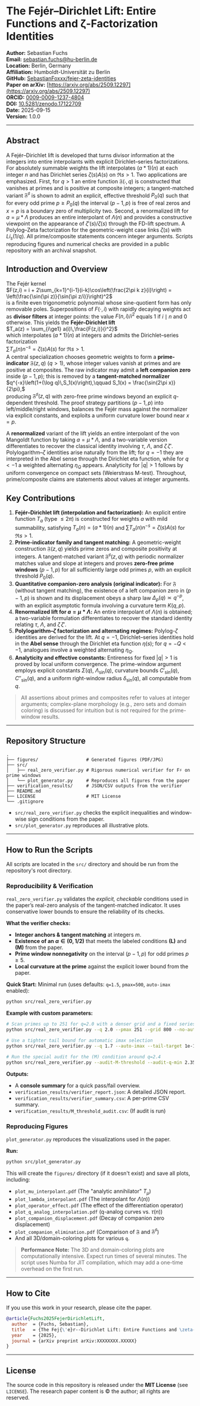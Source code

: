 # The Fejér–Dirichlet Lift: Entire Functions and ζ-Factorization Identities

**Author:** Sebastian Fuchs  
**Email:** [sebastian.fuchs@hu-berlin.de](mailto:sebastian.fuchs@hu-berlin.de)  
**Location:** Berlin, Germany  
**Affiliation:** Humboldt-Universität zu Berlin  
**GitHub:** [SebastianFoxxx/fejer-zeta-identities](https://github.com/SebastianFoxxx/fejer-zeta-identities)  
**Paper on arXiv:** [https://arxiv.org/abs/2509.12297](https://arxiv.org/abs/2509.12297)  
**ORCID:** [0009-0009-1237-4804](https://orcid.org/0009-0009-1237-4804)  
**DOI:** [10.5281/zenodo.17122709](https://doi.org/10.5281/zenodo.17122709)  
**Date:** 2025-09-15  
**Version:** 1.0.0  

---
## Abstract

A Fejér–Dirichlet lift is developed that turns divisor information at the integers into entire interpolants with explicit Dirichlet–series factorizations. For absolutely summable weights the lift interpolates $(a*1)(n)$ at each integer $n$ and has Dirichlet series $\zeta(s)A(s)$ on $\Re s>1$. Two applications are emphasized. First, for $q>1$ an entire function $\mathfrak F(\cdot,q)$ is constructed that vanishes at primes and is positive at composite integers; a tangent-matched variant $\mathfrak F^{\sharp}$ is shown to admit an explicit, effective threshold $P_0(q)$ such that for every odd prime $p\ge P_0(q)$ the interval $(p-1,p)$ is free of real zeros and $x=p$ is a boundary zero of multiplicity two. Second, a renormalized lift for $a=\mu*\Lambda$ produces an entire interpolant of $\Lambda(n)$ and provides a constructive viewpoint on the appearance of $\zeta'(s)/\zeta(s)$ through the FD-lift spectrum. A Polylog–Zeta factorization for the geometric-weight case links $\zeta(s)$ with ${Li}_s(1/q)$. All prime/composite statements concern integer arguments. Scripts reproducing figures and numerical checks are provided in a public repository with an archival snapshot.

## Introduction and Overview

The Fejér kernel  
$F(z,i) = i + 2\sum_{k=1}^{i-1}(i-k)\cos\left(\frac{2\pi k z}{i}\right) = \left(\frac{\sin(\pi z)}{\sin(\pi z/i)}\right)^2$  
is a finite even trigonometric polynomial whose sine-quotient form has only removable poles. Superpositions of $F(\cdot,i)$ with rapidly decaying weights act as **divisor filters** at integer points: the value $F(n,i)/i^2$ equals $1$ if $i\mid n$ and $0$ otherwise. This yields the **Fejér–Dirichlet lift**  
$T_a(z) = \sum_{i\ge1} a(i)\,\frac{F(z,i)}{i^2}$  
which interpolates $(a*1)(n)$ at integers and admits the Dirichlet–series factorization  
$\sum T_a(n)n^{-s} = \zeta(s)A(s)$ for $\Re s>1$.  
A central specialization chooses geometric weights to form a **prime-indicator** $\mathfrak{F}(z,q)$ ($q>1$), whose integer values vanish at primes and are positive at composites. The raw indicator may admit a **left companion zero** inside $(p-1,p)$; this is removed by a **tangent-matched normalizer**  
$q^{-x}\left(1+(\log q)\,S_1(x)\right),\qquad S_1(x) = \frac{\sin(2\pi x)}{2\pi},$  
producing $\mathfrak{F}^{\sharp}(z,q)$ with zero-free prime windows beyond an explicit $q$-dependent threshold. The proof strategy partitions $(p-1,p)$ into left/middle/right windows, balances the Fejér mass against the normalizer via explicit constants, and exploits a uniform curvature lower bound near $x=p$.

A **renormalized** variant of the lift yields an entire interpolant of the von Mangoldt function by taking $a=\mu*\Lambda$, and a two-variable version differentiates to recover the classical identity involving $\tau$, $\Lambda$, and $\zeta\,\zeta'$. Polylogarithm–$\zeta$ identities arise naturally from the lift; for $q=-1$ they are interpreted in the Abel sense through the Dirichlet eta function, while for $q<-1$ a weighted alternating $\eta_Q$ appears. Analyticity for $|q|>1$ follows by uniform convergence on compact sets (Weierstrass M-test). Throughout, prime/composite claims are statements about values at integer arguments.

## Key Contributions

1.  **Fejér–Dirichlet lift (interpolation and factorization):** An explicit entire function $T_a$ (type $\le 2\pi$) is constructed for weights $a$ with mild summability, satisfying $T_a(n) = (a*1)(n)$ and $\sum T_a(n)n^{-s} = \zeta(s)A(s)$ for $\Re s>1$.
2.  **Prime-indicator family and tangent matching:** A geometric-weight construction $\mathfrak{F}(z,q)$ yields prime zeros and composite positivity at integers. A tangent-matched variant $\mathfrak{F}^{\sharp}(z,q)$ with periodic normalizer matches value and slope at integers and proves **zero-free prime windows** $(p-1,p)$ for all sufficiently large odd primes $p$, with an explicit threshold $P_0(q)$.
3.  **Quantitative companion-zero analysis (original indicator):** For $\mathfrak{F}$ (without tangent matching), the existence of a left companion zero in $(p-1,p)$ is shown and its displacement obeys a sharp law $\Delta_p(q)\asymp q^{-p}$, with an explicit asymptotic formula involving a curvature term $K(q,p)$.
4.  **Renormalized lift for $a=\mu*\Lambda$:** An entire interpolant of $\Lambda(n)$ is obtained; a two-variable formulation differentiates to recover the standard identity relating $\tau$, $\Lambda$, and $\zeta\,\zeta'$.
5.  **Polylogarithm–$\zeta$ factorization and alternating regimes:** Polylog-$\zeta$ identities are derived for the lift. At $q=-1$, Dirichlet–series identities hold in the **Abel sense** through the Dirichlet eta function $\eta(s)$; for $q=-Q<-1$, analogues involve a weighted alternating $\eta_Q$.
6.  **Analyticity and effective constants:** Entireness for fixed $|q|>1$ is proved by local uniform convergence. The prime-window argument employs explicit constants $\Sigma(q)$, $\Lambda_{\sin}(q)$, curvature bounds $C'_{\sin}(q), C''_{\sin}(q)$, and a uniform right-window radius $\delta_{\sin}(q)$, all computable from $q$.

> All assertions about primes and composites refer to values at integer arguments; complex-plane morphology (e.g., zero sets and domain coloring) is discussed for intuition but is not required for the prime-window results.

---

## Repository Structure

```
.
├── figures/                  # Generated figures (PDF/JPG)
├── src/
│   ├── real_zero_verifier.py # Rigorous numerical verifier for F♯ on prime windows
│   └── plot_generator.py     # Reproduces all figures from the paper
├── verification_results/     # JSON/CSV outputs from the verifier
├── README.md
├── LICENSE                   # MIT License
└── .gitignore
```
* `src/real_zero_verifier.py` checks the explicit inequalities and window-wise sign conditions from the paper.
* `src/plot_generator.py` reproduces all illustrative plots.

---

## How to Run the Scripts

All scripts are located in the `src/` directory and should be run from the repository's root directory.

### Reproducibility & Verification

`real_zero_verifier.py` validates the *explicit, checkable* conditions used in the paper’s real-zero analysis of the tangent-matched indicator. It uses conservative lower bounds to ensure the reliability of its checks.

**What the verifier checks:**

* **Integer anchors & tangent matching** at integers $m$.
* **Existence of an $\alpha\in(0,1/2)$** that meets the labeled conditions **(L)** and **(M)** from the paper.
* **Prime window nonnegativity** on the interval $(p-1,p)$ for odd primes $p \ge 5$.
* **Local curvature at the prime** against the explicit lower bound from the paper.

**Quick Start:**
Minimal run (uses defaults: `q=1.5`, `pmax=500`, `auto-imax` enabled):
```bash
python src/real_zero_verifier.py
```

**Example with custom parameters:**
```bash
# Scan primes up to 251 for q=2.0 with a denser grid and a fixed series cutoff
python src/real_zero_verifier.py --q 2.0 --pmax 251 --grid 800 --no-auto-imax --imax 1200

# Use a tighter tail bound for automatic imax selection
python src/real_zero_verifier.py --q 1.7 --auto-imax --tail-target 1e-15

# Run the special audit for the (M) condition around q=2.4
python src/real_zero_verifier.py --audit-M-threshold --audit-q-min 2.35 --audit-q-max 2.50
```

**Outputs:**
* A **console summary** for a quick pass/fail overview.
* `verification_results/verifier_report.json`: A detailed JSON report.
* `verification_results/verifier_summary.csv`: A per-prime CSV summary.
* `verification_results/M_threshold_audit.csv`: (If audit is run)

### Reproducing Figures

`plot_generator.py` reproduces the visualizations used in the paper.

**Run:**
```bash
python src/plot_generator.py
```

This will create the `figures/` directory (if it doesn't exist) and save all plots, including:
* `plot_mu_interpolant.pdf` (The "analytic annihilator" $T_\mu$)
* `plot_lambda_interpolant.pdf` (The interpolant for $\Lambda(n)$)
* `plot_operator_effect.pdf` (The effect of the differentiation operator)
* `plot_q_analog_interpolation.pdf` (q-analog curves vs. $\tau(n)$)
* `plot_companion_displacement.pdf` (Decay of companion zero displacement)
* `plot_companion_elimination.pdf` (Comparison of $\mathfrak{F}$ and $\mathfrak{F}^{\sharp}$)
* And all 3D/domain-coloring plots for various `q`.

> **Performance Note:** The 3D and domain-coloring plots are computationally intensive. Expect run times of several minutes. The script uses Numba for JIT compilation, which may add a one-time overhead on the first run.

---

## How to Cite

If you use this work in your research, please cite the paper.

```bibtex
@article{Fuchs2025FejerDirichletLift,
  author  = {Fuchs, Sebastian},
  title   = {The Fej{\'e}r--Dirichlet Lift: Entire Functions and \zeta-Factorization Identities},
  year    = {2025},
  journal = {arXiv preprint arXiv:XXXXXXXX.XXXXX}
}
```

---

## License

The source code in this repository is released under the **MIT License** (see `LICENSE`).
The research paper content is © the author; all rights are reserved.